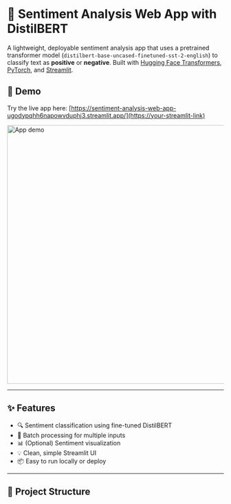 # 🧠 Sentiment Analysis Web App with DistilBERT

A lightweight, deployable sentiment analysis app that uses a pretrained transformer model (`distilbert-base-uncased-finetuned-sst-2-english`) to classify text as **positive** or **negative**. Built with [Hugging Face Transformers](https://huggingface.co/transformers/), [PyTorch](https://pytorch.org/), and [Streamlit](https://streamlit.io/).

## 🚀 Demo

Try the live app here: [https://sentiment-analysis-web-app-ugodypqhh6napowvduphj3.streamlit.app/](https://your-streamlit-link)

<img src="screenshots/demo.gif" alt="App demo" width="600"/>

---

## ✨ Features

- 🔍 Sentiment classification using fine-tuned DistilBERT
- 📄 Batch processing for multiple inputs
- 📊 (Optional) Sentiment visualization
- 💡 Clean, simple Streamlit UI
- 📦 Easy to run locally or deploy

---

## 📁 Project Structure


